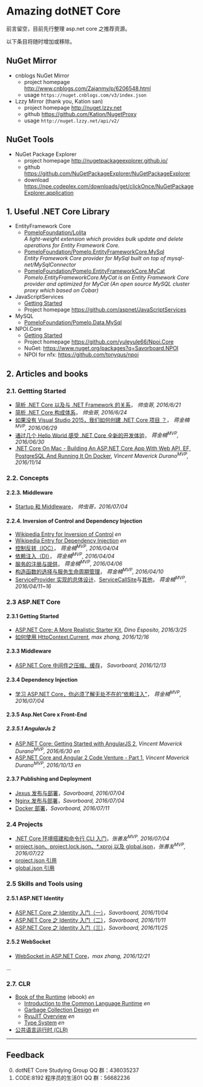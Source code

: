 # Amazing dotNET Core #

前言留空，目前先行整理 asp.net core 之推荐资源。

以下条目将随时增加或移除。

## NuGet Mirror ##
+ cnblogs NuGet Mirror
    + project homepage http://www.cnblogs.com/Zajanmy/p/6206548.html
    + usage `https://nuget.cnblogs.com/v3/index.json`
+ Lzzy Mirror (thank you, Kation san)
    + project homepage http://nuget.lzzy.net
    + github https://github.com/Kation/NugetProxy
    + usage `http://nuget.lzzy.net/api/v2/`

## NuGet Tools ##
+ NuGet Package Explorer
    + project homepage http://nugetpackageexplorer.github.io/
    + github https://github.com/NuGetPackageExplorer/NuGetPackageExplorer
    + download https://npe.codeplex.com/downloads/get/clickOnce/NuGetPackageExplorer.application

## 1. Useful .NET Core Library ##

+ EntityFramework Core
    + [PomeloFoundation/Lolita](https://github.com/PomeloFoundation/Lolita)<br />*A light-weight extension which provides bulk update and delete operations for Entity Framework Core.*
    + [PomeloFoundation/Pomelo.EntityFrameworkCore.MySql](https://github.com/PomeloFoundation/Pomelo.EntityFrameworkCore.MySql)<br />*Entity Framework Core provider for MySql built on top of mysql-net/MySqlConnector*
    + [PomeloFoundation/Pomelo.EntityFrameworkCore.MyCat](https://github.com/PomeloFoundation/Pomelo.EntityFrameworkCore.MyCat)<br />*Pomelo.EntityFrameworkCore.MyCat is an Entity Framework Core provider and optimized for MyCat (An open source MySQL cluster proxy which based on Cobar)*
+ JavaScriptServices
    + [Getting Started](http://www.cnblogs.com/savorboard/p/dotnet-javascript-services.html)
    + Project homepage https://github.com/aspnet/JavaScriptServices
+ MySQL
    + [PomeloFoundation/Pomelo.Data.MySql](https://github.com/PomeloFoundation/Pomelo.Data.MySql)
+ NPOI.Core
    + [Getting Started](http://www.cnblogs.com/savorboard/p/netcore-npoi.html)
    + Project homepage https://github.com/yuleyule66/Npoi.Core
    + NuGet: https://www.nuget.org/packages?q=Savorboard.NPOI
    + NPOI for nfx: https://github.com/tonyqus/npoi


## 2. Articles and books ##

### 2.1. Gettting Started ###
+ [简析 .NET Core 以及与 .NET Framework 的关系](http://www.cnblogs.com/vipyoumay/p/5603928.html)， *帅虫哥, 2016/6/21*
+ [简析 .NET Core 构成体系](http://www.cnblogs.com/vipyoumay/p/5613373.html)， *帅虫哥, 2016/6/24*
+ [如果没有 Visual Studio 2015，我们如何创建 .NET Core 项目 ？](http://www.cnblogs.com/蒋金楠/p/scaffolding-net-core.html)， *蒋金楠<sup>MVP</sup>, 2016/06/29*
+ [通过几个 Hello World 感受 .NET Core 全新的开发体验](http://www.cnblogs.com/蒋金楠/p/net-core-hello-world.html)， *蒋金楠<sup>MVP</sup>, 2016/06/30*
+ [.NET Core On Mac - Building An ASP.NET Core App With Web API, EF, PostgreSQL And Running It On Docker](https://www.codeproject.com/Articles/1155738/NET-Core-On-Mac-Building-An-ASP-NET-Core-App-With), *Vincent Maverick Durano<sup>MVP</sup>, 2016/11/14*

### 2.2. Concepts ###

#### 2.2.3. Middleware ####
+ [Startup 和 Middleware](http://www.cnblogs.com/vipyoumay/p/5640645.html)， *帅虫哥，2016/07/04*

#### 2.2.4. Inversion of Control and Dependency Injection ####
+ [Wikipedia Entry for Inversion of Control](https://en.wikipedia.org/wiki/Inversion_of_control) *en*
+ [Wikipedia Entry for Dependency Injection](https://en.wikipedia.org/wiki/Dependency_injection) *en*
+ [控制反转（IOC）](http://www.cnblogs.com/蒋金楠/p/asp-net-core-di-ioc.html)， *蒋金楠<sup>MVP</sup>, 2016/04/04*
+ [依赖注入（DI）](http://www.cnblogs.com/蒋金楠/p/asp-net-core-di-di.html)， *蒋金楠<sup>MVP</sup>, 2016/04/04*
+ [服务的注册与提供](http://www.cnblogs.com/蒋金楠/p/asp-net-core-di-register.html)， *蒋金楠<sup>MVP</sup>, 2016/04/06*
+ [构造函数的选择与服务生命周期管理](http://www.cnblogs.com/蒋金楠/p/asp-net-core-di-life-time.html)， *蒋金楠<sup>MVP</sup>, 2016/04/10*
+ [ServiceProvider 实现的总体设计](http://www.cnblogs.com/蒋金楠/p/asp-net-core-di-service-provider-1.html)、[ServiceCallSite](http://www.cnblogs.com/蒋金楠/p/asp-net-core-di-service-provider-2.html)与[其他](http://www.cnblogs.com/蒋金楠/p/asp-net-core-di-service-provider-3.html)， *蒋金楠<sup>MVP</sup>, 2016/04/11~16*

### 2.3 ASP.NET Core ###

#### 2.3.1 Getting Started ####
+ [ASP.NET Core: A More Realistic Starter Kit](https://www.simple-talk.com/dotnet/asp-net/asp-net-core-a-more-realistic-starter-kit/), *Dino Esposito, 2016/3/25*
+ [如何使用 HttpContext.Current](http://www.cnblogs.com/maxzhang1985/p/6186455.html), *max zhang, 2016/12/16*


#### 2.3.3 Middleware ####
+ [ASP.NET Core 中间件之压缩、缓存](http://www.cnblogs.com/savorboard/p/aspnetcore-response-compression-caching.html)， *Savorboard, 2016/12/13*

#### 2.3.4 Dependency Injection ####
+ [学习 ASP.NET Core，你必须了解无处不在的“依赖注入”](http://www.cnblogs.com/蒋金楠/p/dependency-injection-in-asp-net-core.html)， *蒋金楠<sup>MVP</sup>, 2016/07/04*

#### 2.3.5 Asp.Net Core x Front-End ####

##### 2.3.5.1 AngularJs 2 #####
+ [ASP.NET Core: Getting Started with AngularJS 2](https://www.codeproject.com/Articles/1105223/ASP-NET-Core-Getting-Started-with-AngularJS), *Vincent Maverick Durano<sup>MVP</sup>, 2016/6/30* *en*
+ [ASP.NET Core and Angular 2 Code Venture - Part 1](https://www.codeproject.com/articles/1124864/asp-net-core-and-angular-code-venture-part), *Vincent Maverick Durano<sup>MVP</sup>, 2016/10/13* *en*

#### 2.3.7 Publishing and Deployment ####
+ [Jexus 发布与部署](http://www.cnblogs.com/savorboard/p/dot-net-linux-jexus.html)，*Savorboard, 2016/07/04*
+ [Nginx 发布与部署](http://www.cnblogs.com/savorboard/p/dotnet-core-publish-nginx.html)，*Savorboard, 2016/07/04*
+ [Docker 部署](http://www.cnblogs.com/savorboard/p/dotnetcore-docker.html)，*Savorboard, 2016/07/11*


### 2.4 Projects ###
+ [.NET Core 环境搭建和命令行 CLI 入门](http://www.cnblogs.com/shanyou/p/5636920.html)，*张善友<sup>MVP</sup>, 2016/07/04*
+ [project.json、project.lock.json、*.xproj  以及 global.json](http://www.cnblogs.com/shanyou/p/5693453.html)，*张善友<sup>MVP</sup>, 2016/07/22*
+ [project.json 引用](https://docs.microsoft.com/zh-cn/dotnet/articles/core/tools/project-json)
+ [global.json 引用](https://docs.microsoft.com/zh-cn/dotnet/articles/core/tools/global-json)

### 2.5 Skills and Tools using ###
#### 2.5.1 ASP.NET Identity ####
+ [ASP.NET Core 之 Identity 入门（一）](http://www.cnblogs.com/savorboard/p/aspnetcore-identity.html)，*Savorboard, 2016/11/04*
+ [ASP.NET Core 之 Identity 入门（二）](http://www.cnblogs.com/savorboard/p/aspnetcore-identity2.html)，*Savorboard, 2016/11/11*
+ [ASP.NET Core 之 Identity 入门（三）](http://www.cnblogs.com/savorboard/p/aspnetcore-identity3.html)，*Savorboard, 2016/11/25*

#### 2.5.2 WebSocket #####
+ [WebSocket in ASP.NET Core](http://www.cnblogs.com/maxzhang1985/p/6208165.html)，*max zhang, 2016/12/21*

...

### 2.7. CLR ###
+ [Book of the Runtime](https://github.com/dotnet/coreclr/blob/master/Documentation/botr/README.md) (ebook) *en*
    + [Introduction to the Common Language Runtime](https://github.com/dotnet/coreclr/blob/master/Documentation/botr/intro-to-clr.md) *en*
    + [Garbage Collection Design](https://github.com/dotnet/coreclr/blob/master/Documentation/botr/garbage-collection.md) *en*
    + [RyuJIT Overview](https://github.com/dotnet/coreclr/blob/master/Documentation/botr/ryujit-overview.md) *en*
    + [Type System](https://github.com/dotnet/coreclr/blob/master/Documentation/botr/type-system.md) *en*
+ [公共语言运行时 (CLR)](https://msdn.microsoft.com/library/8bs2ecf4.aspx)

* * *

## Feedback ##

0. dotNET Core Studying Group QQ 群：436035237
1. CODE:8192 程序员的生活01 QQ 群：56682236
